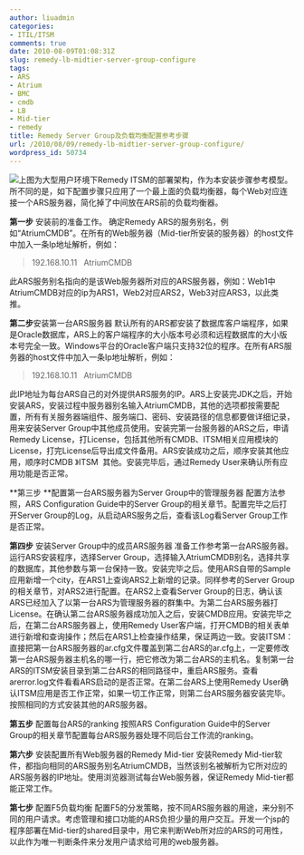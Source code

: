 ```yaml
---
author: liuadmin
categories:
- ITIL/ITSM
comments: true
date: 2010-08-09T01:08:31Z
slug: remedy-lb-midtier-server-group-configure
tags:
- ARS
- Atrium
- BMC
- cmdb
- LB
- Mid-tier
- remedy
title: Remedy Server Group及负载均衡配置参考步骤
url: /2010/08/09/remedy-lb-midtier-server-group-configure/
wordpress_id: 50734
---
```


[![](http://cdn1.martinliu.cn/wp-content/uploads/2010/08/RemedyITSMArch-253x300.jpg)](http://martinliu.cn/2010/08/remedy-lb-midtier-server-group-configure.html/remedyitsmarch)上图为大型用户环境下Remedy ITSM的部署架构，作为本安装步骤参考模型。所不同的是，如下配置步骤只应用了一个最上面的负载均衡器，每个Web对应连接一个ARS服务器，简化掉了中间放在ARS前的负载均衡器。

**第一步** 安装前的准备工作。
确定Remedy ARS的服务别名，例如“AtriumCMDB”。在所有的Web服务器（Mid-tier所安装的服务器）的host文件中加入一条Ip地址解析，例如：


<blockquote>192.168.10.11   AtriumCMDB</blockquote>


此ARS服务别名指向的是该Web服务器所对应的ARS服务器，例如：Web1中AtriumCMDB对应的ip为ARS1，Web2对应ARS2，Web3对应ARS3，以此类推。

**第二步**安装第一台ARS服务器
默认所有的ARS都安装了数据库客户端程序，如果是Oracle数据库，ARS上的客户端程序的大小版本号必须和远程数据库的大小版本号完全一致。Windows平台的Oracle客户端只支持32位的程序。在所有ARS服务器的host文件中加入一条Ip地址解析，例如：


<blockquote>192.168.10.11   AtriumCMDB</blockquote>


此IP地址为每台ARS自己的对外提供ARS服务的IP。ARS上安装完JDK之后，开始安装ARS，安装过程中服务器别名输入AtriumCMDB，其他的选项都按需要配置，所有有关服务器端组件、服务端口、密码、安装路径的信息都要做详细记录，用来安装Server Group中其他成员使用。安装完第一台服务器的ARS之后，申请Remedy License，打License，包括其他所有CMDB、ITSM相关应用模块的License，打完License后导出成文件备用。ARS安装成功之后，顺序安装其他应用，顺序时CMDB 》ITSM  其他。安装完毕后，通过Remedy User来确认所有应用功能是否正常。

**第三步 **配置第一台ARS服务器为Server Group中的管理服务器
配置方法参照，ARS Configuration Guide中的Server Group的相关章节。配置完毕之后打开Server Group的Log，从启动ARS服务之后，查看该Log看Server Group工作是否正常。

**第四步** 安装Server Group中的成员ARS服务器
准备工作参考第一台ARS服务器。运行ARS安装程序，选择Server Group，选择输入AtriumCMDB别名，选择共享的数据库，其他参数与第一台保持一致。安装完毕之后。使用ARS自带的Sample应用新增一个city，在ARS1上查询ARS2上新增的记录。同样参考的Server Group的相关章节，对ARS2进行配置。在ARS2上查看Server Group的日志，确认该ARS已经加入了以第一台ARS为管理服务器的群集中。为第二台ARS服务器打License。在确认第二台ARS服务器成功加入之后，安装CMDB应用。安装完毕之后，在第二台ARS服务器上，使用Remedy User客户端，打开CMDB的相关表单进行新增和查询操作；然后在ARS1上检查操作结果，保证两边一致。安装ITSM：直接把第一台ARS服务器的ar.cfg文件覆盖到第二台ARS的ar.cfg上，一定要修改第一台ARS服务器主机名的哪一行，把它修改为第二台ARS的主机名。复制第一台ARS的ITSM安装目录到第二台ARS的相同路径中，重启ARS服务。查看arerror.log文件看看ARS启动的是否正常。在第二台ARS上使用Remedy User确认ITSM应用是否工作正常，如果一切工作正常，则第二台ARS服务器安装完毕。按照相同的方式安装其他的ARS服务器。

**第五步** 配置每台ARS的ranking
按照ARS Configuration Guide中的Server Group的相关章节配置每台ARS服务器处理不同后台工作流的ranking。

**第六步** 安装配置所有Web服务器的Remedy Mid-tier
安装Remedy Mid-tier软件，都指向相同的ARS服务别名AtriumCMDB，当然该别名被解析为它所对应的ARS服务器的IP地址。使用浏览器测试每台Web服务器，保证Remedy Mid-tier都能正常工作。

**第七步** 配置F5负载均衡
配置F5的分发策略，按不同ARS服务器的用途，来分别不同的用户请求。考虑管理和接口功能的ARS负担少量的用户交互。开发一个jsp的程序部署在Mid-tier的shared目录中，用它来判断Web所对应的ARS的可用性，以此作为唯一判断条件来分发用户请求给可用的web服务器。
